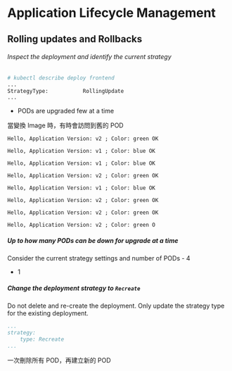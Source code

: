 # Application Lifecycle Management
## Rolling updates and Rollbacks

###### Inspect the deployment and identify the current strategy
```bash
# kubectl describe deploy frontend
...
StrategyType:           RollingUpdate
...
```

- PODs are upgraded few at a time

當變換 Image 時，有時會訪問到舊的 POD
```
Hello, Application Version: v2 ; Color: green OK

Hello, Application Version: v1 ; Color: blue OK

Hello, Application Version: v1 ; Color: blue OK

Hello, Application Version: v2 ; Color: green OK

Hello, Application Version: v1 ; Color: blue OK

Hello, Application Version: v2 ; Color: green OK

Hello, Application Version: v2 ; Color: green OK

Hello, Application Version: v2 ; Color: green O
```

##### Up to how many PODs can be down for upgrade at a time
Consider the current strategy settings and number of PODs - 4

- 1


##### Change the deployment strategy to `Recreate`
Do not delete and re-create the deployment. Only update the strategy type for the existing deployment.

```yml
...
strategy:
    type: Recreate
...
```

一次刪除所有 POD，再建立新的 POD